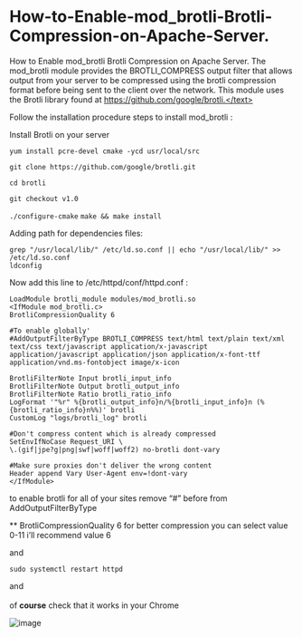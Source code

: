 # How-to-Enable-mod_brotli-Brotli-Compression-on-Apache-Server.
How to Enable mod_brotli Brotli Compression on Apache Server.
<text>
The mod_brotli module provides the BROTLI_COMPRESS output filter that allows output from your server to be compressed using the brotli compression format before being sent to the client over the network. This module uses the Brotli library found at https://github.com/google/brotli.</text>


<p>Follow the installation procedure steps to install mod_brotli :</p>

<p>Install Brotli on your server</p>

`yum install pcre-devel cmake -ycd usr/local/src`

`git clone https://github.com/google/brotli.git`

`cd brotli`

`git checkout v1.0`

`./configure-cmake`
`make && make install`

<p>Adding path for dependencies files:</p>

```
grep "/usr/local/lib/" /etc/ld.so.conf || echo "/usr/local/lib/" >> /etc/ld.so.conf
ldconfig
```

<p>Now add this line to /etc/httpd/conf/httpd.conf :</p>

```
LoadModule brotli_module modules/mod_brotli.so
<IfModule mod_brotli.c>
BrotliCompressionQuality 6

#To enable globally' 
#AddOutputFilterByType BROTLI_COMPRESS text/html text/plain text/xml text/css text/javascript application/x-javascript application/javascript application/json application/x-font-ttf application/vnd.ms-fontobject image/x-icon

BrotliFilterNote Input brotli_input_info
BrotliFilterNote Output brotli_output_info
BrotliFilterNote Ratio brotli_ratio_info
LogFormat '"%r" %{brotli_output_info}n/%{brotli_input_info}n (%{brotli_ratio_info}n%%)' brotli
CustomLog "logs/brotli_log" brotli

#Don't compress content which is already compressed
SetEnvIfNoCase Request_URI \
\.(gif|jpe?g|png|swf|woff|woff2) no-brotli dont-vary

#Make sure proxies don't deliver the wrong content
Header append Vary User-Agent env=!dont-vary
</IfModule>
```

<p>to enable brotli for all of your sites remove “#” before from AddOutputFilterByType</p>
<p>** BrotliCompressionQuality 6 for better compression you can select value 0-11 i’ll recommend value 6</p>

and

```
sudo systemctl restart httpd
```

and <br><br>of 
**course** check that it works in your Chrome

![image](https://user-images.githubusercontent.com/51197053/140746627-0b6e2053-bccc-4db8-859f-94be0942ca33.png)
